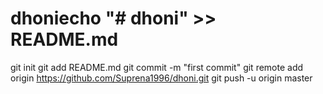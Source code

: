 # dhoniecho "# dhoni" >> README.md
git init
git add README.md
git commit -m "first commit"
git remote add origin https://github.com/Suprena1996/dhoni.git
git push -u origin master
